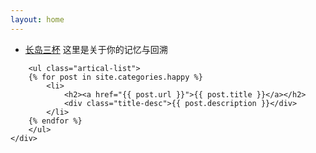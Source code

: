 ```yaml
---
layout: home
---
```


<div class="index-content blog">
    <div class="section">
        <ul class="artical-cate">
            <li class="on">
                <a href="/happy"><span>长岛三杯</span></a>
                <span>这里是关于你的记忆与回溯</span>
            </li>
        </ul>


        <ul class="artical-list">
        {% for post in site.categories.happy %}
            <li>
                <h2><a href="{{ post.url }}">{{ post.title }}</a></h2>
                <div class="title-desc">{{ post.description }}</div>
            </li>
        {% endfor %}
        </ul>
    </div>
</div>
